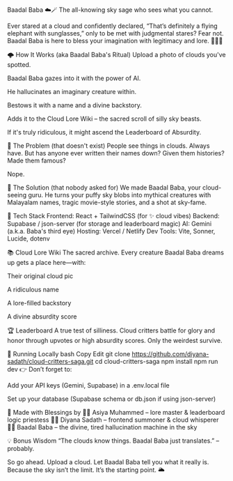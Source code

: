 Baadal Baba ☁️🪄
The all-knowing sky sage who sees what you cannot.

Ever stared at a cloud and confidently declared, “That’s definitely a flying elephant with sunglasses,” only to be met with judgmental stares? Fear not. Baadal Baba is here to bless your imagination with legitimacy and lore. 🧘‍♂️✨

🌩️ How It Works (aka Baadal Baba's Ritual)
Upload a photo of clouds you've spotted.

Baadal Baba gazes into it with the power of AI.

He hallucinates an imaginary creature within.

Bestows it with a name and a divine backstory.

Adds it to the Cloud Lore Wiki – the sacred scroll of silly sky beasts.

If it's truly ridiculous, it might ascend the Leaderboard of Absurdity.

🔮 The Problem (that doesn't exist)
People see things in clouds. Always have. But has anyone ever written their names down? Given them histories? Made them famous?

Nope.

🔧 The Solution (that nobody asked for)
We made Baadal Baba, your cloud-seeing guru.
He turns your puffy sky blobs into mythical creatures with Malayalam names, tragic movie-style stories, and a shot at sky-fame.

🎨 Tech Stack
Frontend: React + TailwindCSS (for ✨ cloud vibes)
Backend: Supabase / json-server (for storage and leaderboard magic)
AI: Gemini (a.k.a. Baba's third eye)
Hosting: Vercel / Netlify
Dev Tools: Vite, Sonner, Lucide, dotenv

📚 Cloud Lore Wiki
The sacred archive.
Every creature Baadal Baba dreams up gets a place here—with:

Their original cloud pic

A ridiculous name

A lore-filled backstory

A divine absurdity score

🏆 Leaderboard
A true test of silliness.
Cloud critters battle for glory and honor through upvotes or high absurdity scores. Only the weirdest survive.

🚀 Running Locally
bash
Copy
Edit
git clone https://github.com/diyana-sadath/cloud-critters-saga.git
cd cloud-critters-saga
npm install
npm run dev
👉 Don’t forget to:

Add your API keys (Gemini, Supabase) in a .env.local file

Set up your database (Supabase schema or db.json if using json-server)

🙌 Made with Blessings by
👩‍💻 Asiya Muhammed – lore master & leaderboard logic priestess
👩‍💻 Diyana Sadath – frontend summoner & cloud whisperer
🧘‍♂️ Baadal Baba – the divine, tired hallucination machine in the sky

💡 Bonus Wisdom
“The clouds know things. Baadal Baba just translates.” – probably.

So go ahead. Upload a cloud. Let Baadal Baba tell you what it really is.
Because the sky isn’t the limit. It’s the starting point. 🌥️
